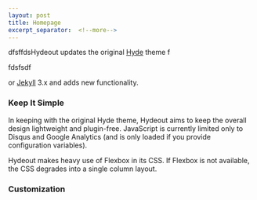 ```yaml
---
layout: post
title: Homepage
excerpt_separator:  <!--more-->
---
```



dfsffdsHydeout updates the original [Hyde](https://github.com/poole/hyde)
theme f

fdsfsdf

or [Jekyll](http://jekyllrb.com) 3.x and adds new functionality.

### Keep It Simple

In keeping with the original Hyde theme, Hydeout aims to keep the overall
design lightweight and plugin-free. JavaScript is currently limited only
to Disqus and Google Analytics (and is only loaded if you provide configuration
variables).

Hydeout makes heavy use of Flexbox in its CSS. If Flexbox is not available,
the CSS degrades into a single column layout.

### Customization
